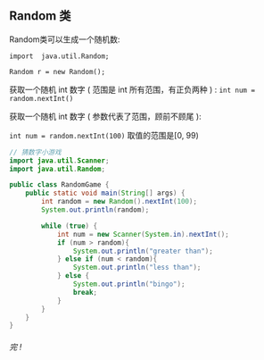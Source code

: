## Random 类

Random类可以生成一个随机数:

`import  java.util.Random;` 

`Random r = new Random();`



获取一个随机 int 数字 ( 范围是 int 所有范围，有正负两种 ) : `int num = random.nextInt()`

获取一个随机 int 数字 ( 参数代表了范围，顾前不顾尾 ):

`int num = random.nextInt(100)`    取值的范围是[0, 99)

```java
// 猜数字小游戏
import java.util.Scanner;
import java.util.Random;

public class RandomGame {
    public static void main(String[] args) {
        int random = new Random().nextInt(100);
        System.out.println(random);

        while (true) {
            int num = new Scanner(System.in).nextInt();
            if (num > random){
                System.out.println("greater than");
            } else if (num < random){
                System.out.println("less than");
            } else {
                System.out.println("bingo");
                break;
            }
        }
    }
}
```



###### 完 ! 



